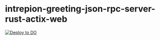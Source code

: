 # intrepion-greeting-json-rpc-server-rust-actix-web

[![Deploy to DO](https://www.deploytodo.com/do-btn-blue.svg)](https://cloud.digitalocean.com/apps/new?repo=https://github.com/intrepion/intrepion-greeting-json-rpc-server-rust-actix-web/tree/main)
